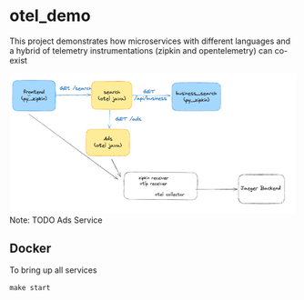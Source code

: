 # otel_demo
This project demonstrates how microservices with different languages and a hybrid of telemetry instrumentations (zipkin and opentelemetry) can co-exist


![Alt text](images/otel_demo.png?raw=true "Otel Demo Archirecture")
Note: TODO Ads Service

## Docker
To bring up all services
```
make start
```

